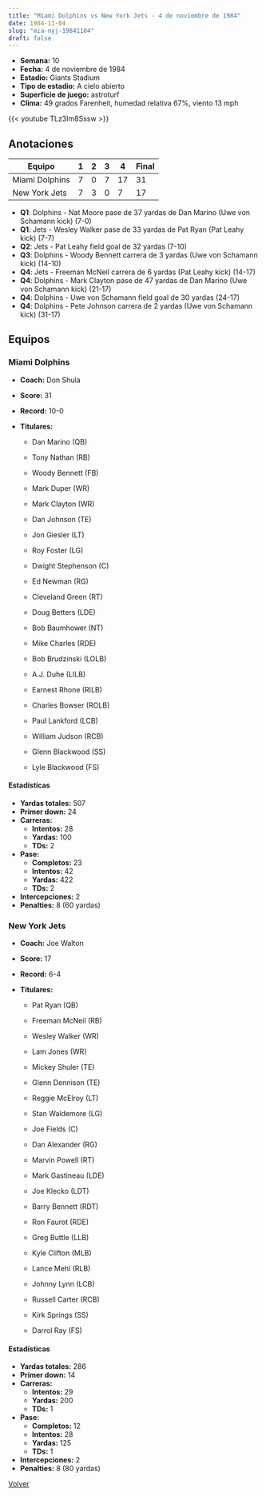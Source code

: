 ```yaml
---
title: "Miami Dolphins vs New York Jets - 4 de noviembre de 1984"
date: 1984-11-04
slug: "mia-nyj-19841104"
draft: false
---
```


- **Semana:** 10
- **Fecha:** 4 de noviembre de 1984
- **Estadio:** Giants Stadium
- **Tipo de estadio:** A cielo abierto
- **Superficie de juego:** astroturf
- **Clima:** 49 grados Farenheit, humedad relativa 67%, viento 13 mph


{{< youtube TLz3Im8Sssw >}}


## Anotaciones
| Equipo | 1 | 2 | 3 | 4 | Final |
|--------|---|---|---|---|-------|
| Miami Dolphins  | 7 | 0 | 7 | 17  | 31 |
| New York Jets  | 7 | 3 | 0 | 7  | 17 |
- **Q1**: Dolphins - Nat Moore pase de 37 yardas de Dan Marino (Uwe von Schamann kick) (7-0)
- **Q1**: Jets - Wesley Walker pase de 33 yardas de Pat Ryan (Pat Leahy kick) (7-7)
- **Q2**: Jets - Pat Leahy field goal de 32 yardas (7-10)
- **Q3**: Dolphins - Woody Bennett carrera de 3 yardas (Uwe von Schamann kick) (14-10)
- **Q4**: Jets - Freeman McNeil carrera de 6 yardas (Pat Leahy kick) (14-17)
- **Q4**: Dolphins - Mark Clayton pase de 47 yardas de Dan Marino (Uwe von Schamann kick) (21-17)
- **Q4**: Dolphins - Uwe von Schamann field goal de 30 yardas (24-17)
- **Q4**: Dolphins - Pete Johnson carrera de 2 yardas (Uwe von Schamann kick) (31-17)


## Equipos


### Miami Dolphins
* **Coach:** Don Shula
* **Score:** 31
* **Record:** 10-0
* **Titulares:** 

  * Dan Marino (QB) 

  * Tony Nathan (RB) 

  * Woody Bennett (FB) 

  * Mark Duper (WR) 

  * Mark Clayton (WR) 

  * Dan Johnson (TE) 

  * Jon Giesler (LT) 

  * Roy Foster (LG) 

  * Dwight Stephenson (C) 

  * Ed Newman (RG) 

  * Cleveland Green (RT) 

  * Doug Betters (LDE) 

  * Bob Baumhower (NT) 

  * Mike Charles (RDE) 

  * Bob Brudzinski (LOLB) 

  * A.J. Duhe (LILB) 

  * Earnest Rhone (RILB) 

  * Charles Bowser (ROLB) 

  * Paul Lankford (LCB) 

  * William Judson (RCB) 

  * Glenn Blackwood (SS) 

  * Lyle Blackwood (FS) 

#### Estadísticas
* **Yardas totales:** 507
* **Primer down:** 24
* **Carreras:**
  * **Intentos:** 28
  * **Yardas:** 100
  * **TDs:** 2
* **Pase:**
  * **Completos:** 23
  * **Intentos:** 42
  * **Yardas:** 422
  * **TDs:** 2
* **Intercepciones:** 2
* **Penalties:** 8 (60 yardas)

### New York Jets
* **Coach:** Joe Walton
* **Score:** 17
* **Record:** 6-4
* **Titulares:** 

  * Pat Ryan (QB) 

  * Freeman McNeil (RB) 

  * Wesley Walker (WR) 

  * Lam Jones (WR) 

  * Mickey Shuler (TE) 

  * Glenn Dennison (TE) 

  * Reggie McElroy (LT) 

  * Stan Waldemore (LG) 

  * Joe Fields (C) 

  * Dan Alexander (RG) 

  * Marvin Powell (RT) 

  * Mark Gastineau (LDE) 

  * Joe Klecko (LDT) 

  * Barry Bennett (RDT) 

  * Ron Faurot (RDE) 

  * Greg Buttle (LLB) 

  * Kyle Clifton (MLB) 

  * Lance Mehl (RLB) 

  * Johnny Lynn (LCB) 

  * Russell Carter (RCB) 

  * Kirk Springs (SS) 

  * Darrol Ray (FS) 

#### Estadísticas
* **Yardas totales:** 286
* **Primer down:** 14
* **Carreras:**
  * **Intentos:** 29
  * **Yardas:** 200
  * **TDs:** 1
* **Pase:**
  * **Completos:** 12
  * **Intentos:** 28
  * **Yardas:** 125
  * **TDs:** 1
* **Intercepciones:** 2
* **Penalties:** 8 (80 yardas)


[Volver](/historia/1984)
